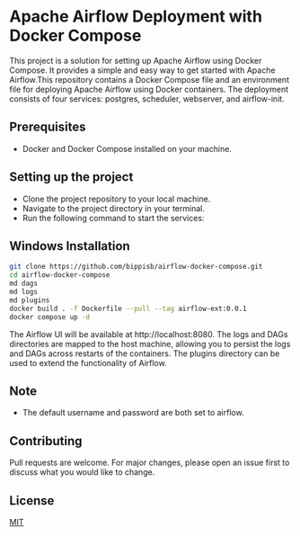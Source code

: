 # Apache Airflow Deployment with Docker Compose
This project is a solution for setting up Apache Airflow using Docker Compose. It provides a simple and easy way to get started with Apache Airflow.This repository contains a Docker Compose file and an environment file for deploying Apache Airflow using Docker containers. The deployment consists of four services: postgres, scheduler, webserver, and airflow-init.

## Prerequisites
 - Docker and Docker Compose installed on your machine.
## Setting up the project
- Clone the project repository to your local machine.
- Navigate to the project directory in your terminal.
- Run the following command to start the services:
## Windows Installation

```bash
git clone https://github.com/bippisb/airflow-docker-compose.git
cd airflow-docker-compose
md dags
md logs
md plugins
docker build . -f Dockerfile --pull --tag airflow-ext:0.0.1
docker compose up -d
```
The Airflow UI will be available at http://localhost:8080. The logs and DAGs directories are mapped to the host machine, allowing you to persist the logs and DAGs across restarts of the containers. The plugins directory can be used to extend the functionality of Airflow.
## Note
- The default username and password are both set to airflow.

## Contributing

Pull requests are welcome. For major changes, please open an issue first
to discuss what you would like to change.

## License

[MIT](https://choosealicense.com/licenses/mit/)
